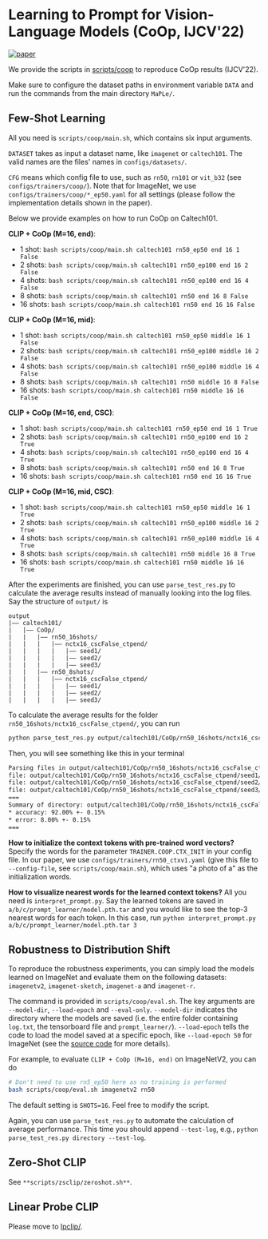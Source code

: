 # Learning to Prompt for Vision-Language Models (CoOp, IJCV'22)
[![paper](https://img.shields.io/badge/arXiv-Paper-<COLOR>.svg)](https://arxiv.org/abs/2109.01134)

We provide the scripts in [scripts/coop](../scripts/coop) to reproduce CoOp results (IJCV'22).

Make sure to configure the dataset paths in environment variable `DATA` and run the commands from the main directory `MaPLe/`.

## Few-Shot Learning

All you need is `scripts/coop/main.sh`, which contains six input arguments.

`DATASET` takes as input a dataset name, like `imagenet` or `caltech101`. The valid names are the files' names in `configs/datasets/`.

`CFG` means which config file to use, such as `rn50`, `rn101` or `vit_b32` (see `configs/trainers/coop/`). Note that for ImageNet, we use `configs/trainers/coop/*_ep50.yaml` for all settings (please follow the implementation details shown in the paper).

Below we provide examples on how to run CoOp on Caltech101.

**CLIP + CoOp (M=16, end)**:
- 1 shot: `bash scripts/coop/main.sh caltech101 rn50_ep50 end 16 1 False`
- 2 shots: `bash scripts/coop/main.sh caltech101 rn50_ep100 end 16 2 False`
- 4 shots: `bash scripts/coop/main.sh caltech101 rn50_ep100 end 16 4 False`
- 8 shots: `bash scripts/coop/main.sh caltech101 rn50 end 16 8 False`
- 16 shots: `bash scripts/coop/main.sh caltech101 rn50 end 16 16 False`

**CLIP + CoOp (M=16, mid)**:
- 1 shot: `bash scripts/coop/main.sh caltech101 rn50_ep50 middle 16 1 False`
- 2 shots: `bash scripts/coop/main.sh caltech101 rn50_ep100 middle 16 2 False`
- 4 shots: `bash scripts/coop/main.sh caltech101 rn50_ep100 middle 16 4 False`
- 8 shots: `bash scripts/coop/main.sh caltech101 rn50 middle 16 8 False`
- 16 shots: `bash scripts/coop/main.sh caltech101 rn50 middle 16 16 False`

**CLIP + CoOp (M=16, end, CSC)**:
- 1 shot: `bash scripts/coop/main.sh caltech101 rn50_ep50 end 16 1 True`
- 2 shots: `bash scripts/coop/main.sh caltech101 rn50_ep100 end 16 2 True`
- 4 shots: `bash scripts/coop/main.sh caltech101 rn50_ep100 end 16 4 True`
- 8 shots: `bash scripts/coop/main.sh caltech101 rn50 end 16 8 True`
- 16 shots: `bash scripts/coop/main.sh caltech101 rn50 end 16 16 True`

**CLIP + CoOp (M=16, mid, CSC)**:
- 1 shot: `bash scripts/coop/main.sh caltech101 rn50_ep50 middle 16 1 True`
- 2 shots: `bash scripts/coop/main.sh caltech101 rn50_ep100 middle 16 2 True`
- 4 shots: `bash scripts/coop/main.sh caltech101 rn50_ep100 middle 16 4 True`
- 8 shots: `bash scripts/coop/main.sh caltech101 rn50 middle 16 8 True`
- 16 shots: `bash scripts/coop/main.sh caltech101 rn50 middle 16 16 True`

After the experiments are finished, you can use `parse_test_res.py` to calculate the average results instead of manually looking into the log files. Say the structure of `output/` is

```
output
|–– caltech101/
|   |–– CoOp/
|   |   |–– rn50_16shots/
|   |   |   |–– nctx16_cscFalse_ctpend/
|   |   |   |   |–– seed1/
|   |   |   |   |–– seed2/
|   |   |   |   |–– seed3/
|   |   |–– rn50_8shots/
|   |   |   |–– nctx16_cscFalse_ctpend/
|   |   |   |   |–– seed1/
|   |   |   |   |–– seed2/
|   |   |   |   |–– seed3/
```

To calculate the average results for the folder `rn50_16shots/nctx16_cscFalse_ctpend/`, you can run

```bash
python parse_test_res.py output/caltech101/CoOp/rn50_16shots/nctx16_cscFalse_ctpend
```

Then, you will see something like this in your terminal

```bash
Parsing files in output/caltech101/CoOp/rn50_16shots/nctx16_cscFalse_ctpend
file: output/caltech101/CoOp/rn50_16shots/nctx16_cscFalse_ctpend/seed1/log.txt. accuracy: 91.81%. error: 8.19%.
file: output/caltech101/CoOp/rn50_16shots/nctx16_cscFalse_ctpend/seed2/log.txt. accuracy: 92.01%. error: 7.99%.
file: output/caltech101/CoOp/rn50_16shots/nctx16_cscFalse_ctpend/seed3/log.txt. accuracy: 92.17%. error: 7.83%.
===
Summary of directory: output/caltech101/CoOp/rn50_16shots/nctx16_cscFalse_ctpend
* accuracy: 92.00% +- 0.15%
* error: 8.00% +- 0.15%
===
```

**How to initialize the context tokens with pre-trained word vectors?** Specify the words for the parameter `TRAINER.COOP.CTX_INIT` in your config file. In our paper, we use `configs/trainers/rn50_ctxv1.yaml` (give this file to `--config-file`, see `scripts/coop/main.sh`), which uses "a photo of a" as the initialization words.

**How to visualize nearest words for the learned context tokens?** All you need is `interpret_prompt.py`. Say the learned tokens are saved in `a/b/c/prompt_learner/model.pth.tar` and you would like to see the top-3 nearest words for each token. In this case, run `python interpret_prompt.py a/b/c/prompt_learner/model.pth.tar 3`

## Robustness to Distribution Shift
To reproduce the robustness experiments, you can simply load the models learned on ImageNet and evaluate them on the following datasets: `imagenetv2`, `imagenet-sketch`, `imagenet-a` and `imagenet-r`.

The command is provided in `scripts/coop/eval.sh`. The key arguments are `--model-dir`, `--load-epoch` and `--eval-only`. `--model-dir` indicates the directory where the models are saved (i.e. the entire folder containing `log.txt`, the tensorboard file and `prompt_learner/`). `--load-epoch` tells the code to load the model saved at a specific epoch, like `--load-epoch 50` for ImageNet (see the [source code](https://github.com/KaiyangZhou/Dassl.pytorch/blob/master/dassl/engine/trainer.py#L169) for more details).

For example, to evaluate `CLIP + CoOp (M=16, end)` on ImageNetV2, you can do

```bash
# Don't need to use rn5_ep50 here as no training is performed
bash scripts/coop/eval.sh imagenetv2 rn50
```

The default setting is `SHOTS=16`. Feel free to modify the script.

Again, you can use `parse_test_res.py` to automate the calculation of average performance. This time you should append `--test-log`, e.g., `python parse_test_res.py directory --test-log`.

## Zero-Shot CLIP

See `**scripts/zsclip/zeroshot.sh**`.

## Linear Probe CLIP

Please move to [lpclip/](lpclip/).